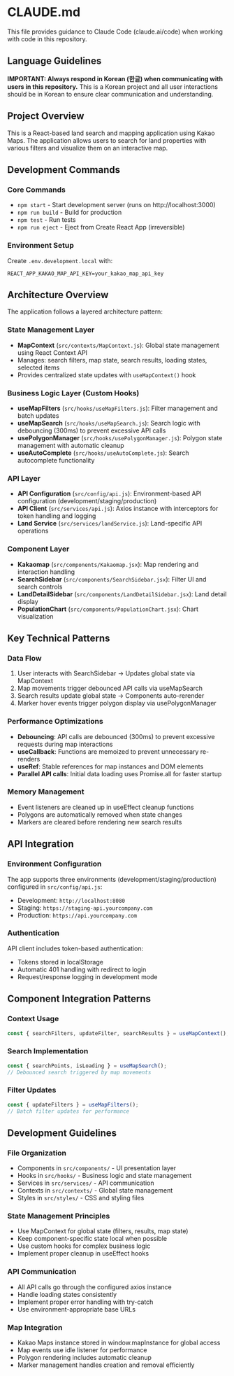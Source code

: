 # CLAUDE.md

This file provides guidance to Claude Code (claude.ai/code) when working with code in this repository.

## Language Guidelines

**IMPORTANT: Always respond in Korean (한글) when communicating with users in this repository.** This is a Korean project and all user interactions should be in Korean to ensure clear communication and understanding.

## Project Overview

This is a React-based land search and mapping application using Kakao Maps. The application allows users to search for land properties with various filters and visualize them on an interactive map.

## Development Commands

### Core Commands
- `npm start` - Start development server (runs on http://localhost:3000)
- `npm run build` - Build for production
- `npm test` - Run tests
- `npm run eject` - Eject from Create React App (irreversible)

### Environment Setup
Create `.env.development.local` with:
```
REACT_APP_KAKAO_MAP_API_KEY=your_kakao_map_api_key
```

## Architecture Overview

The application follows a layered architecture pattern:

### State Management Layer
- **MapContext** (`src/contexts/MapContext.js`): Global state management using React Context API
- Manages: search filters, map state, search results, loading states, selected items
- Provides centralized state updates with `useMapContext()` hook

### Business Logic Layer (Custom Hooks)
- **useMapFilters** (`src/hooks/useMapFilters.js`): Filter management and batch updates
- **useMapSearch** (`src/hooks/useMapSearch.js`): Search logic with debouncing (300ms) to prevent excessive API calls
- **usePolygonManager** (`src/hooks/usePolygonManager.js`): Polygon state management with automatic cleanup
- **useAutoComplete** (`src/hooks/useAutoComplete.js`): Search autocomplete functionality

### API Layer
- **API Configuration** (`src/config/api.js`): Environment-based API configuration (development/staging/production)
- **API Client** (`src/services/api.js`): Axios instance with interceptors for token handling and logging
- **Land Service** (`src/services/landService.js`): Land-specific API operations

### Component Layer
- **Kakaomap** (`src/components/Kakaomap.jsx`): Map rendering and interaction handling
- **SearchSidebar** (`src/components/SearchSidebar.jsx`): Filter UI and search controls
- **LandDetailSidebar** (`src/components/LandDetailSidebar.jsx`): Land detail display
- **PopulationChart** (`src/components/PopulationChart.jsx`): Chart visualization

## Key Technical Patterns

### Data Flow
1. User interacts with SearchSidebar → Updates global state via MapContext
2. Map movements trigger debounced API calls via useMapSearch
3. Search results update global state → Components auto-rerender
4. Marker hover events trigger polygon display via usePolygonManager

### Performance Optimizations
- **Debouncing**: API calls are debounced (300ms) to prevent excessive requests during map interactions
- **useCallback**: Functions are memoized to prevent unnecessary re-renders
- **useRef**: Stable references for map instances and DOM elements
- **Parallel API calls**: Initial data loading uses Promise.all for faster startup

### Memory Management
- Event listeners are cleaned up in useEffect cleanup functions
- Polygons are automatically removed when state changes
- Markers are cleared before rendering new search results

## API Integration

### Environment Configuration
The app supports three environments (development/staging/production) configured in `src/config/api.js`:
- Development: `http://localhost:8080`
- Staging: `https://staging-api.yourcompany.com` 
- Production: `https://api.yourcompany.com`

### Authentication
API client includes token-based authentication:
- Tokens stored in localStorage
- Automatic 401 handling with redirect to login
- Request/response logging in development mode

## Component Integration Patterns

### Context Usage
```javascript
const { searchFilters, updateFilter, searchResults } = useMapContext();
```

### Search Implementation
```javascript
const { searchPoints, isLoading } = useMapSearch();
// Debounced search triggered by map movements
```

### Filter Updates
```javascript
const { updateFilters } = useMapFilters();
// Batch filter updates for performance
```

## Development Guidelines

### File Organization
- Components in `src/components/` - UI presentation layer
- Hooks in `src/hooks/` - Business logic and state management
- Services in `src/services/` - API communication
- Contexts in `src/contexts/` - Global state management
- Styles in `src/styles/` - CSS and styling files

### State Management Principles
- Use MapContext for global state (filters, results, map state)
- Keep component-specific state local when possible
- Use custom hooks for complex business logic
- Implement proper cleanup in useEffect hooks

### API Communication
- All API calls go through the configured axios instance
- Handle loading states consistently
- Implement proper error handling with try-catch
- Use environment-appropriate base URLs

### Map Integration
- Kakao Maps instance stored in window.mapInstance for global access
- Map events use idle listener for performance
- Polygon rendering includes automatic cleanup
- Marker management handles creation and removal efficiently